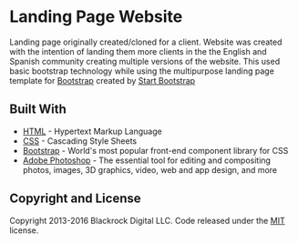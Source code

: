 # Landing Page Website

Landing page originally created/cloned for a client. Website was created with the intention of landing them more clients in the the English and Spanish community creating multiple versions of the website. This used basic bootstrap technology while using the multipurpose landing page template for [Bootstrap](http://getbootstrap.com/) created by [Start Bootstrap](http://startbootstrap.com/)

## Built With

- [HTML](https://developer.mozilla.org/en-US/docs/Web/HTML) - Hypertext Markup Language
- [CSS](https://developer.mozilla.org/en-US/docs/Web/CSS) - Cascading Style Sheets
- [Bootstrap](http://getbootstrap.com/) - World's most popular front-end component library for CSS
- [Adobe Photoshop](https://www.adobe.com/products/photoshop.html?promoid=791Y6RSN&mv=other) - The essential tool for editing and compositing photos, images, 3D graphics, video, web and app design, and more

## Copyright and License

Copyright 2013-2016 Blackrock Digital LLC. Code released under the [MIT](https://github.com/BlackrockDigital/startbootstrap-landing-page/blob/gh-pages/LICENSE) license.
